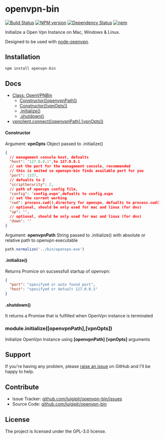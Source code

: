 openvpn-bin
===========
[![Build Status](https://travis-ci.org/amilajack/openvpn-bin.svg?branch=master)](https://travis-ci.org/amilajack/openvpn-bin)
[![NPM version](https://badge.fury.io/js/@amilajack/openvpn-bin.svg)](http://badge.fury.io/js/@amilajack/openvpn-bin)
[![Dependency Status](https://img.shields.io/david/amilajack/openvpn-bin.svg)](https://david-dm.org/amilajack/openvpn-bin)
[![npm](https://img.shields.io/npm/dm/@amilajack/openvpn-bin.svg?maxAge=2592000)]()

Initialize a Open Vpn Instance on Mac, Windows & Linux.

Designed to be used with [node-openvpn](https://www.npmjs.com/package/node-openvpn).

## Installation
```bash
npm install openvpn-bin
```

## Docs
* [Class: OpenVPNBin](#openvpnbin)
  * [Constructor([openvpnPath])](#openvpnbin_constructor)
  * [Constructor([vpnOpts])](#openvpnclient_constructor)
  * [.initialize()](#openvpnclient_initialize)
  * [.shutdown()](#openvpnclient_shutdown)
* [vpnclient.connect([openvpnPath],[vpnOpts])](#module_initialize)


<a name="openvpnclient_constructor"></a>
#### Constructor

Argument: **vpnOpts** Object passed to .initialize()

```json
{
  // management console host, defualts 
  "host": '127.0.0.1',to 127.0.0.1 
  // set the port for the management console, recommended
  // this is omited so openvpn-bin finds available port for you
  "port": 1337,
  // defualts to 2
  "scriptSecurity": 2,
  // path of openvpn config file, 
  "config": 'config.ovpn',defualts to config.ovpn
  // set the current working 
  "cwd": process.cwd(),directory for openvpn, defualts to process.cwd()
  // optional, should be only used for mac and linux (for dns)
  "up": '',
  // optional, should be only used for mac and linux (for dns)
  "down": ''
}
```

Argument: **openvpnPath** String passed to .initialize() with absolute or relative path to openvpn executable

```js
path.normalize('../bin/openvpn.exe')
```

<a name="openvpnclient_initialize"></a>
#### .initialize()

Returns Promice on sucsessfull startup of openvpn:

```json
{
  "port": "spesifyed or auto found port",
  "host": "spesifyed or defualt 127.0.0.1"
}
```

<a name="openvpnclient_disconnect"></a>
#### .shutdown()

It returns a Promise that is fulfilled when OpenVpn instance is terminated


<a name="module_initialize"></a>
### module.initialize([openvpnPath],[vpnOpts]) 

Initialize OpenVpn Instance using **[openvpnPath]** **[vpnOpts]** arguments

## Support
If you're having any problem, please [raise an issue](https://github.com/luigiplr/openvpn-bin/issues/new) on GitHub and I'll  be happy to help.

## Contribute
- Issue Tracker: [github.com/luigiplr/openvpn-bin/issues](https://github.com/luigiplr/openvpn-bin/issues)
- Source Code: [github.com/luigiplr/openvpn-bin](https://github.com/luigiplr/openvpn-bin)

## License
The project is licensed under the GPL-3.0 license.
